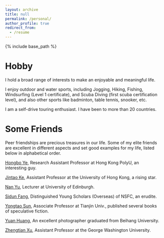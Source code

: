 ```yaml
---
layout: archive
title: null
permalink: /personal/
author_profile: true
redirect_from:
  - /resume
---
```


{% include base_path %}

Hobby
======
I hold a broad range of interests to make an enjoyable and meaningful life. 

I enjoy outdoor and water sports, including Jogging, Hiking, Fishing, Windsurfing (Level 1 certificate), and Scuba Diving (first scuba certification level), and also other sports like badminton, table tennis, snooker, etc.

I am a self-drive touring enthusiast. I have been to more than 20 countries.


Some Friends
======
Peer friendships are precious treasures in our life. Some of my elite friends are excellent in different aspects and set good examples for my life, listed below in alphabetical order.

[Hongbo Ye](https://hb-ye.github.io/), Research Assistant Professor at Hong Kong PolyU, an interesting guy. 

[Jintao Ke](https://sites.google.com/view/kejintao), Assistant Professor at the University of Hong Kong, a rising star. 

[Nan Yu](https://www.eng.ed.ac.uk/about/people/dr-nan-yu), Lecturer at University of Edinburgh.

[Sidun Fang](http://www.cee.cqu.edu.cn/info/3460/11938.htm), Distinguished Young Scholars (Overseas) of NSFC, an erudite.

[Yongtao Sun](http://me.tju.edu.cn/faculty_teachers.action?cla=5&teacherid=1859), Associate Professor at Tianjin Univ., published several books of speculative fiction.

[Yuan Huang](https://huangyuan911.tuchong.com/work/), An excellent photographer graduated from Beihang University.

[Zhengtian Xu](https://blogs.gwu.edu/zhengtian/), Assistant Professor at the George Washington University.

<br>
